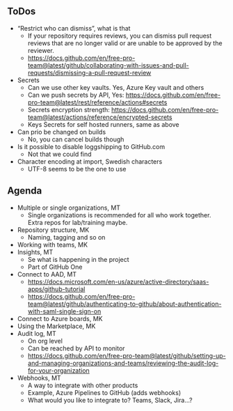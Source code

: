 ## ToDos

* “Restrict who can dismiss”, what is that
  * If your repository requires reviews, you can dismiss pull request reviews that are no longer valid or are unable to be approved by the reviewer.
  * https://docs.github.com/en/free-pro-team@latest/github/collaborating-with-issues-and-pull-requests/dismissing-a-pull-request-review
* Secrets
  * Can we use other key vaults. Yes, Azure Key vault and others
  * Can we push secrets by API, Yes: https://docs.github.com/en/free-pro-team@latest/rest/reference/actions#secrets
  * Secrets encryption strength: https://docs.github.com/en/free-pro-team@latest/actions/reference/encrypted-secrets
  * Keys Secrets for self hosted runners, same as above
* Can prio be changed on builds
  * No, you can cancel builds though 
* Is it possible to disable loggshipping to GitHub.com
  * Not that we could find
* Character encoding at import, Swedish characters
  * UTF-8 seems to be the one to use

## Agenda
* Multiple or single organizations, MT
  * Single organizations is recommended for all who work together. Extra repos for lab/training maybe.
* Repository structure, MK
  * Naming, tagging and so on
* Working with teams, MK
* Insights, MT
  * Se what is happening in the project
  * Part of GitHub One
* Connect to AAD, MT
  * https://docs.microsoft.com/en-us/azure/active-directory/saas-apps/github-tutorial
  * https://docs.github.com/en/free-pro-team@latest/github/authenticating-to-github/about-authentication-with-saml-single-sign-on
* Connect to Azure boards, MK
* Using the Marketplace, MK 
* Audit log, MT
  * On org level
  * Can be reached by API to monitor
  * https://docs.github.com/en/free-pro-team@latest/github/setting-up-and-managing-organizations-and-teams/reviewing-the-audit-log-for-your-organization
* Webhooks, MT
  * A way to integrate with other products
  * Example, Azure Pipelines to GitHub (adds webhooks)
  * What would you like to integrate to? Teams, Slack, Jira...?
